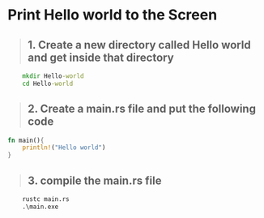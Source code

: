 # Print Hello world to the Screen

>## 1. Create a new directory called Hello world and get inside that directory

```cmd
    mkdir Hello-world
    cd Hello-world

```

> ## 2. Create a main.rs file and put the following code

```rust
fn main(){
    println!("Hello world")
}
```

> ## 3. compile the main.rs file

```cmd
    rustc main.rs
    .\main.exe
```
